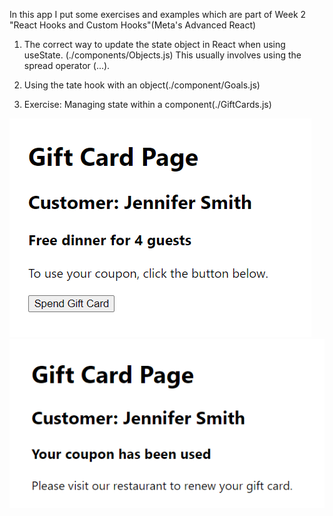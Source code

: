 In this app I put some exercises and examples which are part of Week 2 "React Hooks and Custom Hooks"(Meta's Advanced React)
1. The correct way to update the state object in React when using useState. (./components/Objects.js)
This usually involves using the spread operator (...).
2. Using the tate hook with an object(./component/Goals.js)

3. Exercise: Managing state within a component(./GiftCards.js)

![Initiall view](image-1.png)![The view after rendering, notice that the booton disappeares!](image-2.png)